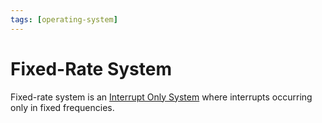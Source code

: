 ```yaml
---
tags: [operating-system]
---
```


# Fixed-Rate System

Fixed-rate system is an [Interrupt Only System](202404141448.md) where
interrupts occurring only in fixed frequencies.
